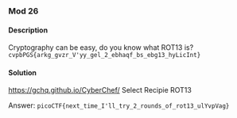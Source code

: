 ### Mod 26

#### Description

Cryptography can be easy, do you know what ROT13 is? `cvpbPGS{arkg_gvzr_V'yy_gel_2_ebhaqf_bs_ebg13_hyLicInt}`


#### Solution

https://gchq.github.io/CyberChef/
Select Recipie ROT13

Answer: `picoCTF{next_time_I'll_try_2_rounds_of_rot13_ulYvpVag}`